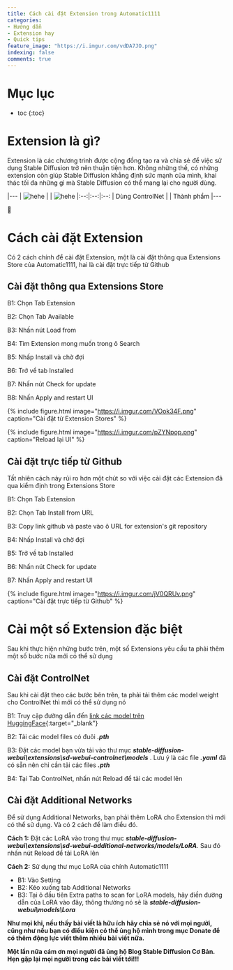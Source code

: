 ```yaml
---
title: Cách cài đặt Extension trong Automatic1111
categories:
- Hướng dẫn
- Extension hay
- Quick tips
feature_image: "https://i.imgur.com/vdDA7JO.png"
indexing: false
comments: true
---
```


# Mục lục
* toc
{:toc}

# Extension là gì?

Extension là các chương trình được cộng đồng tạo ra và chia sẻ để việc sử dụng Stable Diffusion trở nên thuận tiện hơn. Không những thế, có những extension còn giúp Stable Diffusion khẳng định sức mạnh của mình, khai thác tối đa những gì mà Stable Diffusion có thể mang lại cho người dùng.

|---
| ![hehe](https://i.imgur.com/Cd4Ou2f.png) |  | ![hehe](https://i.imgur.com/7YmrkY3.png)
|:--:|:--:|:--:
| Dùng ControlNet |  | Thành phẩm
|---

💖

# Cách cài đặt Extension

Có 2 cách chính để cài đặt Extension, một là cài đặt thông qua Extensions Store của Automatic1111, hai là cài đặt trực tiếp từ Github

## Cài đặt thông qua Extensions Store

B1: Chọn Tab Extension

B2: Chọn Tab Available

B3: Nhấn nút Load from

B4: Tìm Extension mong muốn trong ô Search

B5: Nhấp Install và chờ đợi

B6: Trở về tab Installed

B7: Nhấn nút Check for update

B8: Nhấn Apply and restart UI

{% include figure.html image="https://i.imgur.com/VOok34F.png" caption="Cài đặt từ Extension Stores" %}

{% include figure.html image="https://i.imgur.com/pZYNpop.png" caption="Reload lại UI" %}

## Cài đặt trực tiếp từ Github

Tất nhiên cách này rủi ro hơn một chút so với việc cài đặt các Extension đã qua kiểm định trong Extensions Store

B1: Chọn Tab Extension

B2: Chọn Tab Install from URL

B3: Copy link github và paste vào ô URL for extension's git repository

B4: Nhấp Install và chờ đợi

B5: Trở về tab Installed

B6: Nhấn nút Check for update

B7: Nhấn Apply and restart UI

{% include figure.html image="https://i.imgur.com/jV0QRUv.png" caption="Cài đặt trực tiếp từ Github" %}

# Cài một số Extension đặc biệt

Sau khi thực hiện những bước trên, một số Extensions yêu cầu ta phải thêm một số bước nữa mới có thể sử dụng

## Cài đặt ControlNet

Sau khi cài đặt theo các bước bên trên, ta phải tải thêm các model weight cho ControlNet thì mới có thể sử dụng nó

B1: Truy cập đường dẫn đến [link các model trên HuggingFace](https://huggingface.co/lllyasviel/ControlNet-v1-1/tree/main){:target="_blank"}

B2: Tải các model files có đuôi ***.pth***

B3: Đặt các model bạn vừa tải vào thư mục ***stable-diffusion-webui\extensions\sd-webui-controlnet\models*** . Lưu ý là các file ***.yaml*** đã có sẵn nên chỉ cần tải các files ***.pth***

B4: Tại Tab ControlNet, nhấn nút Reload để tải các model lên

## Cài đặt Additional Networks

Để sử dụng Additional Networks, bạn phải thêm LoRA cho Extension thì mới có thể sử dụng. Và có 2 cách để làm điều đó.

**Cách 1:** Đặt các LoRA vào trong thư mục ***stable-diffusion-webui\extensions\sd-webui-additional-networks/models/LoRA***. Sau đó nhấn nút Reload để tải LoRA lên

**Cách 2:** Sử dụng thư mục LoRA của chính Automatic1111

- B1: Vào Setting
- B2: Kéo xuống tab Additional Networks
- B3: Tại ô đầu tiên Extra paths to scan for LoRA models, hãy điền đường dẫn của LoRA vào đây, thông thường nó sẽ là ***stable-diffusion-webui\models\Lora***

**Như mọi khi, nếu thấy bài viết là hữu ích hãy chia sẻ nó với mọi người, cũng như nếu bạn có điều kiện có thể ủng hộ mình trong mục Donate để có thêm động lực viết thêm nhiều bài viết nữa.**

**Một lần nữa cám ơn mọi người đã ủng hộ Blog Stable Diffusion Cơ Bản. Hẹn gặp lại mọi người trong các bài viết tới!!!**